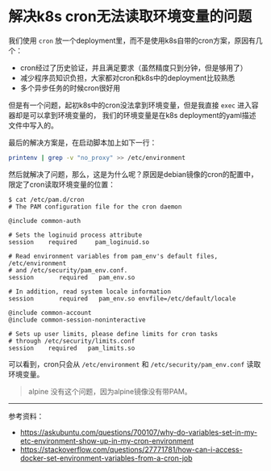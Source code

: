 # 解决k8s cron无法读取环境变量的问题

我们使用 `cron` 放一个deployment里，而不是使用k8s自带的cron方案，原因有几个：

- cron经过了历史验证，并且满足要求（虽然精度只到分钟，但是够用了）
- 减少程序员知识负担，大家都对cron和k8s中的deployment比较熟悉
- 多个异步任务的时候cron很好用

但是有一个问题，起初k8s中的cron没法拿到环境变量，但是我直接 `exec` 进入容器却是可以拿到环境变量的，
我们的环境变量是在k8s deployment的yaml描述文件中写入的。

最后的解决方案是，在启动脚本加上如下一行：

```bash
printenv | grep -v "no_proxy" >> /etc/environment
```

然后就解决了问题，那么，这是为什么呢？原因是debian镜像的cron的配置中，限定了cron读取环境变量的位置：

```
$ cat /etc/pam.d/cron
# The PAM configuration file for the cron daemon

@include common-auth

# Sets the loginuid process attribute
session    required     pam_loginuid.so

# Read environment variables from pam_env's default files, /etc/environment
# and /etc/security/pam_env.conf.
session       required   pam_env.so

# In addition, read system locale information
session       required   pam_env.so envfile=/etc/default/locale

@include common-account
@include common-session-noninteractive 

# Sets up user limits, please define limits for cron tasks
# through /etc/security/limits.conf
session    required   pam_limits.so
```

可以看到，cron只会从 `/etc/environment` 和 `/etc/security/pam_env.conf` 读取环境变量。

> alpine 没有这个问题，因为alpine镜像没有带PAM。

---

参考资料：

- https://askubuntu.com/questions/700107/why-do-variables-set-in-my-etc-environment-show-up-in-my-cron-environment
- https://stackoverflow.com/questions/27771781/how-can-i-access-docker-set-environment-variables-from-a-cron-job
